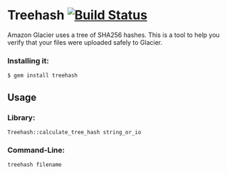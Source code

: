 # Treehash [![Build Status](https://secure.travis-ci.org/erichmenge/treehash.png)](http://travis-ci.org/erichmenge/treehash)

Amazon Glacier uses a tree of SHA256 hashes. This is a tool to help you verify that your files were uploaded safely to
Glacier.

### Installing it:

    $ gem install treehash

## Usage

### Library:
    Treehash::calculate_tree_hash string_or_io

### Command-Line:
    treehash filename
